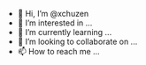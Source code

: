- 👋 Hi, I’m @xchuzen
- 👀 I’m interested in ...
- 🌱 I’m currently learning ...
- 💞️ I’m looking to collaborate on ...
- 📫 How to reach me ...

<!---
xchuzen/xchuzen is a ✨ special ✨ repository because its `README.md` (this file) appears on your GitHub profile.
You can click the Preview link to take a look at your changes.
--->
